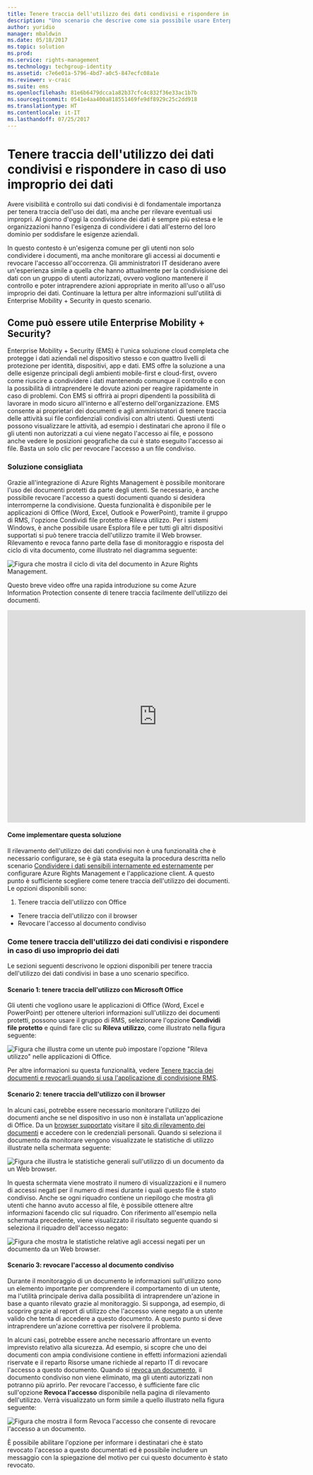```yaml
---
title: Tenere traccia dell'utilizzo dei dati condivisi e rispondere in caso di uso improprio dei dati | Microsoft Docs
description: "Uno scenario che descrive come sia possibile usare Enterprise Mobility + Security per tenere traccia dell'uso dei dati condivisi e rispondere in caso di uso improprio sfruttando le funzionalità di Azure Rights Management."
author: yuridio
manager: mbaldwin
ms.date: 05/18/2017
ms.topic: solution
ms.prod: 
ms.service: rights-management
ms.technology: techgroup-identity
ms.assetid: c7e6e01a-5796-4bd7-a0c5-847ecfc08a1e
ms.reviewer: v-craic
ms.suite: ems
ms.openlocfilehash: 81e6b6479dcca1a82b37cfc4c832f36e33ac1b7b
ms.sourcegitcommit: 0541e4aa400a818551469fe9df8929c25c2dd918
ms.translationtype: HT
ms.contentlocale: it-IT
ms.lasthandoff: 07/25/2017
---
```

# <a name="track-usage-of-shared-data-and-respond-to-data-abuse"></a>Tenere traccia dell'utilizzo dei dati condivisi e rispondere in caso di uso improprio dei dati

Avere visibilità e controllo sui dati condivisi è di fondamentale importanza per tenera traccia dell'uso dei dati, ma anche per rilevare eventuali usi impropri. Al giorno d'oggi la condivisione dei dati è sempre più estesa e le organizzazioni hanno l'esigenza di condividere i dati all'esterno del loro dominio per soddisfare le esigenze aziendali.

In questo contesto è un'esigenza comune per gli utenti non solo condividere i documenti, ma anche monitorare gli accessi ai documenti e revocare l'accesso all'occorrenza. Gli amministratori IT desiderano avere un'esperienza simile a quella che hanno attualmente per la condivisione dei dati con un gruppo di utenti autorizzati, ovvero vogliono mantenere il controllo e poter intraprendere azioni appropriate in merito all'uso o all'uso improprio dei dati. Continuare la lettura per altre informazioni sull'utilità di Enterprise Mobility + Security in questo scenario.

## <a name="how-can-enterprise-mobility--security-help-you"></a>Come può essere utile Enterprise Mobility + Security?
Enterprise Mobility + Security (EMS) è l'unica soluzione cloud completa che protegge i dati aziendali nel dispositivo stesso e con quattro livelli di protezione per identità, dispositivi, app e dati. EMS offre la soluzione a una delle esigenze principali degli ambienti mobile-first e cloud-first, ovvero come riuscire a condividere i dati mantenendo comunque il controllo e con la possibilità di intraprendere le dovute azioni per reagire rapidamente in caso di problemi. Con EMS si offrirà ai propri dipendenti la possibilità di lavorare in modo sicuro all'interno e all'esterno dell'organizzazione. EMS consente ai proprietari dei documenti e agli amministratori di tenere traccia delle attività sui file confidenziali condivisi con altri utenti. Questi utenti possono visualizzare le attività, ad esempio i destinatari che aprono il file o gli utenti non autorizzati a cui viene negato l'accesso ai file, e possono anche vedere le posizioni geografiche da cui è stato eseguito l'accesso ai file. Basta un solo clic per revocare l'accesso a un file condiviso.

### <a name="recommended-solution"></a>Soluzione consigliata
Grazie all'integrazione di Azure Rights Management è possibile monitorare l'uso dei documenti protetti da parte degli utenti. Se necessario, è anche possibile revocare l'accesso a questi documenti quando si desidera interromperne la condivisione. Questa funzionalità è disponibile per le applicazioni di Office (Word, Excel, Outlook e PowerPoint), tramite il gruppo di RMS, l'opzione Condividi file protetto e Rileva utilizzo. Per i sistemi Windows, è anche possibile usare Esplora file e per tutti gli altri dispositivi supportati si può tenere traccia dell'utilizzo tramite il Web browser. Rilevamento e revoca fanno parte della fase di monitoraggio e risposta del ciclo di vita documento, come illustrato nel diagramma seguente:

![Figura che mostra il ciclo di vita del documento in Azure Rights Management.](./media/infoprotect-track-usage-scenario/infoprotect-track-usage-scenario-fig1.png)

Questo breve video offre una rapida introduzione su come Azure Information Protection consente di tenere traccia facilmente dell'utilizzo dei documenti.

<iframe width="675" height="480" src="https://sec.ch9.ms/ch9/76ac/35499c0a-859c-4a3e-9a5c-fa4e5d0e76ac/AzureRMSDocumentTrackingandRevocation_high.mp4 " frameborder="0" allowfullscreen></iframe>

#### <a name="how-to-implement-this-solution"></a>Come implementare questa soluzione
Il rilevamento dell'utilizzo dei dati condivisi non è una funzionalità che è necessario configurare, se è già stata eseguita la procedura descritta nello scenario [Condividere i dati sensibili internamente ed esternamente](https://docs.microsoft.com/enterprise-mobility-security/solutions/share-sensitive-data) per configurare Azure Rights Management e l'applicazione client. A questo punto è sufficiente scegliere come tenere traccia dell'utilizzo dei documenti. Le opzioni disponibili sono:

1. Tenere traccia dell'utilizzo con Office
- Tenere traccia dell'utilizzo con il browser
- Revocare l'accesso al documento condiviso

### <a name="how-to-track-usage-of-shared-data-and-respond-to-data-abuse"></a>Come tenere traccia dell'utilizzo dei dati condivisi e rispondere in caso di uso improprio dei dati
Le sezioni seguenti descrivono le opzioni disponibili per tenere traccia dell'utilizzo dei dati condivisi in base a uno scenario specifico.

#### <a name="scenario-1-track-usage-using-microsoft-office"></a>Scenario 1: tenere traccia dell'utilizzo con Microsoft Office
Gli utenti che vogliono usare le applicazioni di Office (Word, Excel e PowerPoint) per ottenere ulteriori informazioni sull'utilizzo dei documenti protetti, possono usare il gruppo di RMS, selezionare l'opzione **Condividi file protetto** e quindi fare clic su **Rileva utilizzo**, come illustrato nella figura seguente:

![Figura che illustra come un utente può impostare l'opzione "Rileva utilizzo" nelle applicazioni di Office.](./media/infoprotect-track-usage-scenario/infoprotect-track-usage-scenario-fig2.png)

Per altre informazioni su questa funzionalità, vedere [Tenere traccia dei documenti e revocarli quando si usa l'applicazione di condivisione RMS](https://docs.microsoft.com/information-protection/rms-client/sharing-app-track-revoke).

#### <a name="scenario-2-track-usage-using-browser"></a>Scenario 2: tenere traccia dell'utilizzo con il browser
In alcuni casi, potrebbe essere necessario monitorare l'utilizzo dei documenti anche se nel dispositivo in uso non è installata un'applicazione di Office. Da un [browser supportato](https://docs.microsoft.com/rights-management/rms-client/sharing-app-track-revoke) visitare il [sito di rilevamento dei documenti](http://go.microsoft.com/fwlink/?LinkId=529562) e accedere con le credenziali personali. Quando si seleziona il documento da monitorare vengono visualizzate le statistiche di utilizzo illustrate nella schermata seguente:

![Figura che illustra le statistiche generali sull'utilizzo di un documento da un Web browser.](./media/infoprotect-track-usage-scenario/infoprotect-track-usage-scenario-fig3.png)

In questa schermata viene mostrato il numero di visualizzazioni e il numero di accessi negati per il numero di mesi durante i quali questo file è stato condiviso. Anche se ogni riquadro contiene un riepilogo che mostra gli utenti che hanno avuto accesso al file, è possibile ottenere altre informazioni facendo clic sul riquadro. Con riferimento all'esempio nella schermata precedente, viene visualizzato il risultato seguente quando si seleziona il riquadro dell'accesso negato:

![Figura che mostra le statistiche relative agli accessi negati per un documento da un Web browser.](./media/infoprotect-track-usage-scenario/infoprotect-track-usage-scenario-fig4.png)

#### <a name="scenario-3-revoke-access-to-shared-document"></a>Scenario 3: revocare l'accesso al documento condiviso

Durante il monitoraggio di un documento le informazioni sull'utilizzo sono un elemento importante per comprendere il comportamento di un utente, ma l'utilità principale deriva dalla possibilità di intraprendere un'azione in base a quanto rilevato grazie al monitoraggio. Si supponga, ad esempio, di scoprire grazie al report di utilizzo che l'accesso viene negato a un utente valido che tenta di accedere a questo documento. A questo punto si deve intraprendere un'azione correttiva per risolvere il problema.

In alcuni casi, potrebbe essere anche necessario affrontare un evento imprevisto relativo alla sicurezza. Ad esempio, si scopre che uno dei documenti con ampia condivisione contiene in effetti informazioni aziendali riservate e il reparto Risorse umane richiede al reparto IT di revocare l'accesso a questo documento. Quando si [revoca un documento](https://docs.microsoft.com/rights-management/rms-client/sharing-app-track-revoke), il documento condiviso non viene eliminato, ma gli utenti autorizzati non potranno più aprirlo. Per revocare l'accesso, è sufficiente fare clic sull'opzione **Revoca l'accesso** disponibile nella pagina di rilevamento dell'utilizzo. Verrà visualizzato un form simile a quello illustrato nella figura seguente:

![Figura che mostra il form Revoca l'accesso che consente di revocare l'accesso a un documento.](./media/infoprotect-track-usage-scenario/infoprotect-track-usage-scenario-fig5.png)

È possibile abilitare l'opzione per informare i destinatari che è stato revocato l'accesso a questo documentati ed è possibile includere un messaggio con la spiegazione del motivo per cui questo documento è stato revocato.

